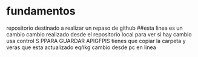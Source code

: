 # fundamentos
repositorio destinado a realizar un repaso de github 
##esta linea es un cambio
cambio realizado desde el repositorio local
para ver si hay cambio
usa control S PPARA GUARDAR 
APIGFPIS
tienes que copiar la carpeta y veras que esta actualizado
eqñkg
cambio desde pc en linea
